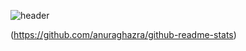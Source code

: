 ![header](https://capsule-render.vercel.app/api?type=waving&text=Ed%20Sheeran&desc=Bad%20habits&fontSize=50&fontAlignY=35&descAlign=59)

(https://github.com/anuraghazra/github-readme-stats)
